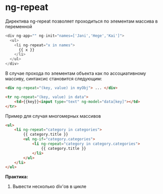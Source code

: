 # ng-repeat

Директива ng-repeat позволяет проходиться по элементам массива в переменной

```js
<div ng-app="" ng-init="names=['Jani','Hege','Kai']">
  <ul>
    <li ng-repeat="x in names">
      {{ x }}
    </li>
  </ul>
</div>
```

В случае прохода по элементам объекта как по ассоциативному массиву, синтаксис становится следующим:

```html
<div ng-repeat="(key, value) in myObj"> ... </div>
```

```html
<tr ng-repeat="(key, value) in data">
    <td>{{key}}<input type="text" ng-model="data[key]"></td>
</tr>
```

Пример для случая многомерных массивов

```html
<ul>
    <li ng-repeat="category in categories">
        {{ category.title }}
        <ul ng-if="category.categories">
            <li ng-repeat="category in category.categories">
                {{ category.title }}
            </li>
        </ul>
    </li>
</ul>
```



**Практика:**

1. Вывести несколько div'ов в цикле
